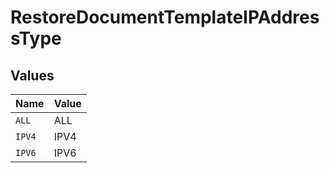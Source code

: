 # RestoreDocumentTemplateIPAddressType


## Values

| Name   | Value  |
| ------ | ------ |
| `ALL`  | ALL    |
| `IPV4` | IPV4   |
| `IPV6` | IPV6   |